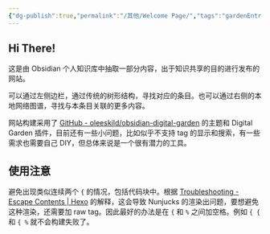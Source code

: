 ```yaml
---
{"dg-publish":true,"permalink":"/其他/Welcome Page/","tags":"gardenEntry"}
---
```



## Hi There!

这是由 Obsidian 个人知识库中抽取一部分内容，出于知识共享的目的进行发布的网站。

可以通过左侧边栏，通过传统的树形结构，寻找对应的条目。也可以通过右侧的本地网络图谱，寻找与本条目关联的更多内容。

网站构建采用了 [GitHub - oleeskild/obsidian-digital-garden](https://github.com/oleeskild/Obsidian-Digital-Garden) 的主题和 Digital Garden 插件，目前还有一些小问题，比如似乎不支持 tag 的显示和搜索，有一些需求也需要自己 DIY，但总体来说是一个很有潜力的工具。

## 使用注意

避免出现类似连续两个 `{` 的情况，包括代码块中。根据 [Troubleshooting - Escape Contents | Hexo](https://hexo.io/docs/troubleshooting.html#Escape-Contents) 的解释，这会导致 Nunjucks 的渲染出问题，要想避免这种渲染，还需要加 raw tag。因此最好的办法是在 `{` 和 `%` 之间加空格。例如 `{ {` 和 `{ %` 就不会构建失败了。